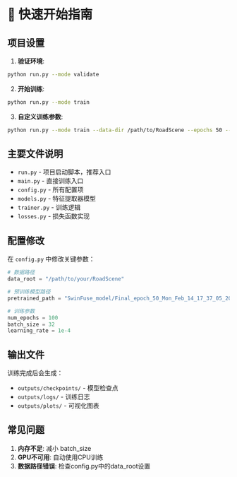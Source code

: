 # 🚀 快速开始指南

## 项目设置

1. **验证环境**:
```bash
python run.py --mode validate
```

2. **开始训练**:
```bash
python run.py --mode train
```

3. **自定义训练参数**:
```bash
python run.py --mode train --data-dir /path/to/RoadScene --epochs 50 --batch-size 16
```

## 主要文件说明

- `run.py` - 项目启动脚本，推荐入口
- `main.py` - 直接训练入口
- `config.py` - 所有配置项
- `models.py` - 特征提取器模型
- `trainer.py` - 训练逻辑
- `losses.py` - 损失函数实现

## 配置修改

在 `config.py` 中修改关键参数：

```python
# 数据路径
data_root = "/path/to/your/RoadScene"

# 预训练模型路径  
pretrained_path = "SwinFuse_model/Final_epoch_50_Mon_Feb_14_17_37_05_2022_1e3.model"

# 训练参数
num_epochs = 100
batch_size = 32
learning_rate = 1e-4
```

## 输出文件

训练完成后会生成：
- `outputs/checkpoints/` - 模型检查点
- `outputs/logs/` - 训练日志
- `outputs/plots/` - 可视化图表

## 常见问题

1. **内存不足**: 减小 batch_size
2. **GPU不可用**: 自动使用CPU训练  
3. **数据路径错误**: 检查config.py中的data_root设置
